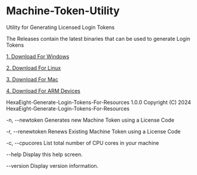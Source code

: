 # Machine-Token-Utility
Utility for Generating Licensed Login Tokens 

The Releases contain the latest binaries that can be used to generate Login Tokens

[1. Download For Windows](https://github.com/HexaEightTeam/Machine-Token-Utility/releases/download/prod/win-x64.zip)

[2. Download For Linux](https://github.com/HexaEightTeam/Machine-Token-Utility/releases/download/prod/linux-64.zip)

[3. Download For Mac](https://github.com/HexaEightTeam/Machine-Token-Utility/releases/download/prod/osx-64.zip)

[4. Download For ARM Devices](https://github.com/HexaEightTeam/Machine-Token-Utility/releases/download/prod/arm-x64.zip)


HexaEight-Generate-Login-Tokens-For-Resources 1.0.0
Copyright (C) 2024 HexaEight-Generate-Login-Tokens-For-Resources

  -n, --newtoken      Generates new Machine Token using a License Code

  -r, --renewtoken    Renews Existing Machine Token using a License Code

  -c, --cpucores      List total number of CPU cores in your machine

  --help              Display this help screen.

  --version           Display version information.
